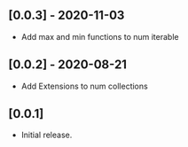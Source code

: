 ## [0.0.3] - 2020-11-03

* Add max and min functions to num iterable

## [0.0.2] - 2020-08-21

* Add Extensions to num collections

## [0.0.1] 

* Initial release.
